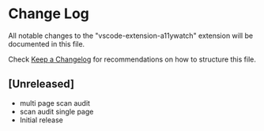 # Change Log

All notable changes to the "vscode-extension-a11ywatch" extension will be documented in this file.

Check [Keep a Changelog](http://keepachangelog.com/) for recommendations on how to structure this file.

## [Unreleased]

- multi page scan audit
- scan audit single page
- Initial release